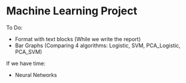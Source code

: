 # Machine Learning Project
To Do:  
- Format with text blocks (While we write the report)
- Bar Graphs (Comparing 4 algorithms: Logistic, SVM, PCA_Logistic, PCA_SVM)

If we have time: 
- Neural Networks 
